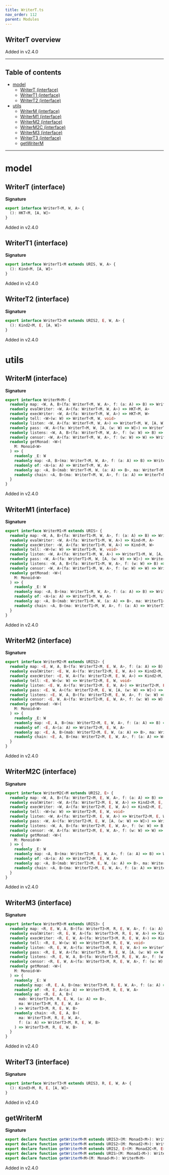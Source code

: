 ```yaml
---
title: WriterT.ts
nav_order: 112
parent: Modules
---
```


## WriterT overview

Added in v2.4.0

---

<h2 class="text-delta">Table of contents</h2>

- [model](#model)
  - [WriterT (interface)](#writert-interface)
  - [WriterT1 (interface)](#writert1-interface)
  - [WriterT2 (interface)](#writert2-interface)
- [utils](#utils)
  - [WriterM (interface)](#writerm-interface)
  - [WriterM1 (interface)](#writerm1-interface)
  - [WriterM2 (interface)](#writerm2-interface)
  - [WriterM2C (interface)](#writerm2c-interface)
  - [WriterM3 (interface)](#writerm3-interface)
  - [WriterT3 (interface)](#writert3-interface)
  - [getWriterM](#getwriterm)

---

# model

## WriterT (interface)

**Signature**

```ts
export interface WriterT<M, W, A> {
  (): HKT<M, [A, W]>
}
```

Added in v2.4.0

## WriterT1 (interface)

**Signature**

```ts
export interface WriterT1<M extends URIS, W, A> {
  (): Kind<M, [A, W]>
}
```

Added in v2.4.0

## WriterT2 (interface)

**Signature**

```ts
export interface WriterT2<M extends URIS2, E, W, A> {
  (): Kind2<M, E, [A, W]>
}
```

Added in v2.4.0

# utils

## WriterM (interface)

**Signature**

```ts
export interface WriterM<M> {
  readonly map: <W, A, B>(fa: WriterT<M, W, A>, f: (a: A) => B) => WriterT<M, W, B>
  readonly evalWriter: <W, A>(fa: WriterT<M, W, A>) => HKT<M, A>
  readonly execWriter: <W, A>(fa: WriterT<M, W, A>) => HKT<M, W>
  readonly tell: <W>(w: W) => WriterT<M, W, void>
  readonly listen: <W, A>(fa: WriterT<M, W, A>) => WriterT<M, W, [A, W]>
  readonly pass: <W, A>(fa: WriterT<M, W, [A, (w: W) => W]>) => WriterT<M, W, A>
  readonly listens: <W, A, B>(fa: WriterT<M, W, A>, f: (w: W) => B) => WriterT<M, W, [A, B]>
  readonly censor: <W, A>(fa: WriterT<M, W, A>, f: (w: W) => W) => WriterT<M, W, A>
  readonly getMonad: <W>(
    M: Monoid<W>
  ) => {
    readonly _E: W
    readonly map: <A, B>(ma: WriterT<M, W, A>, f: (a: A) => B) => WriterT<M, W, B>
    readonly of: <A>(a: A) => WriterT<M, W, A>
    readonly ap: <A, B>(mab: WriterT<M, W, (a: A) => B>, ma: WriterT<M, W, A>) => WriterT<M, W, B>
    readonly chain: <A, B>(ma: WriterT<M, W, A>, f: (a: A) => WriterT<M, W, B>) => WriterT<M, W, B>
  }
}
```

Added in v2.4.0

## WriterM1 (interface)

**Signature**

```ts
export interface WriterM1<M extends URIS> {
  readonly map: <W, A, B>(fa: WriterT1<M, W, A>, f: (a: A) => B) => WriterT1<M, W, B>
  readonly evalWriter: <W, A>(fa: WriterT1<M, W, A>) => Kind<M, A>
  readonly execWriter: <W, A>(fa: WriterT1<M, W, A>) => Kind<M, W>
  readonly tell: <W>(w: W) => WriterT1<M, W, void>
  readonly listen: <W, A>(fa: WriterT1<M, W, A>) => WriterT1<M, W, [A, W]>
  readonly pass: <W, A>(fa: WriterT1<M, W, [A, (w: W) => W]>) => WriterT1<M, W, A>
  readonly listens: <W, A, B>(fa: WriterT1<M, W, A>, f: (w: W) => B) => WriterT1<M, W, [A, B]>
  readonly censor: <W, A>(fa: WriterT1<M, W, A>, f: (w: W) => W) => WriterT1<M, W, A>
  readonly getMonad: <W>(
    M: Monoid<W>
  ) => {
    readonly _E: W
    readonly map: <A, B>(ma: WriterT1<M, W, A>, f: (a: A) => B) => WriterT1<M, W, B>
    readonly of: <A>(a: A) => WriterT1<M, W, A>
    readonly ap: <A, B>(mab: WriterT1<M, W, (a: A) => B>, ma: WriterT1<M, W, A>) => WriterT1<M, W, B>
    readonly chain: <A, B>(ma: WriterT1<M, W, A>, f: (a: A) => WriterT1<M, W, B>) => WriterT1<M, W, B>
  }
}
```

Added in v2.4.0

## WriterM2 (interface)

**Signature**

```ts
export interface WriterM2<M extends URIS2> {
  readonly map: <E, W, A, B>(fa: WriterT2<M, E, W, A>, f: (a: A) => B) => WriterT2<M, E, W, B>
  readonly evalWriter: <E, W, A>(fa: WriterT2<M, E, W, A>) => Kind2<M, E, A>
  readonly execWriter: <E, W, A>(fa: WriterT2<M, E, W, A>) => Kind2<M, E, W>
  readonly tell: <E, W>(w: W) => WriterT2<M, E, W, void>
  readonly listen: <E, W, A>(fa: WriterT2<M, E, W, A>) => WriterT2<M, E, W, [A, W]>
  readonly pass: <E, W, A>(fa: WriterT2<M, E, W, [A, (w: W) => W]>) => WriterT2<M, E, W, A>
  readonly listens: <E, W, A, B>(fa: WriterT2<M, E, W, A>, f: (w: W) => B) => WriterT2<M, E, W, [A, B]>
  readonly censor: <E, W, A>(fa: WriterT2<M, E, W, A>, f: (w: W) => W) => WriterT2<M, E, W, A>
  readonly getMonad: <W>(
    M: Monoid<W>
  ) => {
    readonly _E: W
    readonly map: <E, A, B>(ma: WriterT2<M, E, W, A>, f: (a: A) => B) => WriterT2<M, E, W, B>
    readonly of: <E, A>(a: A) => WriterT2<M, E, W, A>
    readonly ap: <E, A, B>(mab: WriterT2<M, E, W, (a: A) => B>, ma: WriterT2<M, E, W, A>) => WriterT2<M, E, W, B>
    readonly chain: <E, A, B>(ma: WriterT2<M, E, W, A>, f: (a: A) => WriterT2<M, E, W, B>) => WriterT2<M, E, W, B>
  }
}
```

Added in v2.4.0

## WriterM2C (interface)

**Signature**

```ts
export interface WriterM2C<M extends URIS2, E> {
  readonly map: <W, A, B>(fa: WriterT2<M, E, W, A>, f: (a: A) => B) => WriterT2<M, E, W, B>
  readonly evalWriter: <W, A>(fa: WriterT2<M, E, W, A>) => Kind2<M, E, A>
  readonly execWriter: <W, A>(fa: WriterT2<M, E, W, A>) => Kind2<M, E, W>
  readonly tell: <W>(w: W) => WriterT2<M, E, W, void>
  readonly listen: <W, A>(fa: WriterT2<M, E, W, A>) => WriterT2<M, E, W, [A, W]>
  readonly pass: <W, A>(fa: WriterT2<M, E, W, [A, (w: W) => W]>) => WriterT2<M, E, W, A>
  readonly listens: <W, A, B>(fa: WriterT2<M, E, W, A>, f: (w: W) => B) => WriterT2<M, E, W, [A, B]>
  readonly censor: <W, A>(fa: WriterT2<M, E, W, A>, f: (w: W) => W) => WriterT2<M, E, W, A>
  readonly getMonad: <W>(
    M: Monoid<W>
  ) => {
    readonly _E: W
    readonly map: <A, B>(ma: WriterT2<M, E, W, A>, f: (a: A) => B) => WriterT2<M, E, W, B>
    readonly of: <A>(a: A) => WriterT2<M, E, W, A>
    readonly ap: <A, B>(mab: WriterT2<M, E, W, (a: A) => B>, ma: WriterT2<M, E, W, A>) => WriterT2<M, E, W, B>
    readonly chain: <A, B>(ma: WriterT2<M, E, W, A>, f: (a: A) => WriterT2<M, E, W, B>) => WriterT2<M, E, W, B>
  }
}
```

Added in v2.4.0

## WriterM3 (interface)

**Signature**

```ts
export interface WriterM3<M extends URIS3> {
  readonly map: <R, E, W, A, B>(fa: WriterT3<M, R, E, W, A>, f: (a: A) => B) => WriterT3<M, R, E, W, B>
  readonly evalWriter: <R, E, W, A>(fa: WriterT3<M, R, E, W, A>) => Kind3<M, R, E, A>
  readonly execWriter: <R, E, W, A>(fa: WriterT3<M, R, E, W, A>) => Kind3<M, R, E, W>
  readonly tell: <R, E, W>(w: W) => WriterT3<M, R, E, W, void>
  readonly listen: <R, E, W, A>(fa: WriterT3<M, R, E, W, A>) => WriterT3<M, R, E, W, [A, W]>
  readonly pass: <R, E, W, A>(fa: WriterT3<M, R, E, W, [A, (w: W) => W]>) => WriterT3<M, R, E, W, A>
  readonly listens: <R, E, W, A, B>(fa: WriterT3<M, R, E, W, A>, f: (w: W) => B) => WriterT3<M, R, E, W, [A, B]>
  readonly censor: <R, E, W, A>(fa: WriterT3<M, R, E, W, A>, f: (w: W) => W) => WriterT3<M, R, E, W, A>
  readonly getMonad: <W>(
    M: Monoid<W>
  ) => {
    readonly _E: W
    readonly map: <R, E, A, B>(ma: WriterT3<M, R, E, W, A>, f: (a: A) => B) => WriterT3<M, R, E, W, B>
    readonly of: <R, E, A>(a: A) => WriterT3<M, R, E, W, A>
    readonly ap: <R, E, A, B>(
      mab: WriterT3<M, R, E, W, (a: A) => B>,
      ma: WriterT3<M, R, E, W, A>
    ) => WriterT3<M, R, E, W, B>
    readonly chain: <R, E, A, B>(
      ma: WriterT3<M, R, E, W, A>,
      f: (a: A) => WriterT3<M, R, E, W, B>
    ) => WriterT3<M, R, E, W, B>
  }
}
```

Added in v2.4.0

## WriterT3 (interface)

**Signature**

```ts
export interface WriterT3<M extends URIS3, R, E, W, A> {
  (): Kind3<M, R, E, [A, W]>
}
```

Added in v2.4.0

## getWriterM

**Signature**

```ts
export declare function getWriterM<M extends URIS3>(M: Monad3<M>): WriterM3<M>
export declare function getWriterM<M extends URIS2>(M: Monad2<M>): WriterM2<M>
export declare function getWriterM<M extends URIS2, E>(M: Monad2C<M, E>): WriterM2C<M, E>
export declare function getWriterM<M extends URIS>(M: Monad1<M>): WriterM1<M>
export declare function getWriterM<M>(M: Monad<M>): WriterM<M>
```

Added in v2.4.0

